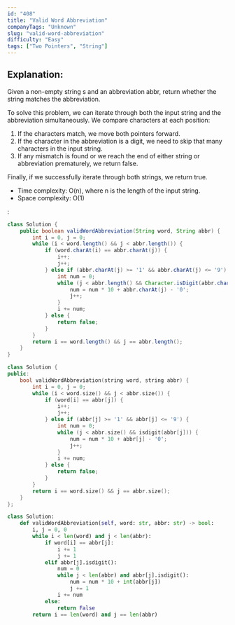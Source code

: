 ```yaml
---
id: "408"
title: "Valid Word Abbreviation"
companyTags: "Unknown"
slug: "valid-word-abbreviation"
difficulty: "Easy"
tags: ["Two Pointers", "String"]
---
```


## Explanation:

Given a non-empty string s and an abbreviation abbr, return whether the string matches the abbreviation.

To solve this problem, we can iterate through both the input string and the abbreviation simultaneously. We compare characters at each position:
1. If the characters match, we move both pointers forward.
2. If the character in the abbreviation is a digit, we need to skip that many characters in the input string.
3. If any mismatch is found or we reach the end of either string or abbreviation prematurely, we return false.

Finally, if we successfully iterate through both strings, we return true.

- Time complexity: O(n), where n is the length of the input string.
- Space complexity: O(1)

:

```java
class Solution {
    public boolean validWordAbbreviation(String word, String abbr) {
        int i = 0, j = 0;
        while (i < word.length() && j < abbr.length()) {
            if (word.charAt(i) == abbr.charAt(j)) {
                i++;
                j++;
            } else if (abbr.charAt(j) >= '1' && abbr.charAt(j) <= '9') {
                int num = 0;
                while (j < abbr.length() && Character.isDigit(abbr.charAt(j))) {
                    num = num * 10 + abbr.charAt(j) - '0';
                    j++;
                }
                i += num;
            } else {
                return false;
            }
        }
        return i == word.length() && j == abbr.length();
    }
}
```

```cpp
class Solution {
public:
    bool validWordAbbreviation(string word, string abbr) {
        int i = 0, j = 0;
        while (i < word.size() && j < abbr.size()) {
            if (word[i] == abbr[j]) {
                i++;
                j++;
            } else if (abbr[j] >= '1' && abbr[j] <= '9') {
                int num = 0;
                while (j < abbr.size() && isdigit(abbr[j])) {
                    num = num * 10 + abbr[j] - '0';
                    j++;
                }
                i += num;
            } else {
                return false;
            }
        }
        return i == word.size() && j == abbr.size();
    }
};
```

```python
class Solution:
    def validWordAbbreviation(self, word: str, abbr: str) -> bool:
        i, j = 0, 0
        while i < len(word) and j < len(abbr):
            if word[i] == abbr[j]:
                i += 1
                j += 1
            elif abbr[j].isdigit():
                num = 0
                while j < len(abbr) and abbr[j].isdigit():
                    num = num * 10 + int(abbr[j])
                    j += 1
                i += num
            else:
                return False
        return i == len(word) and j == len(abbr)
```
